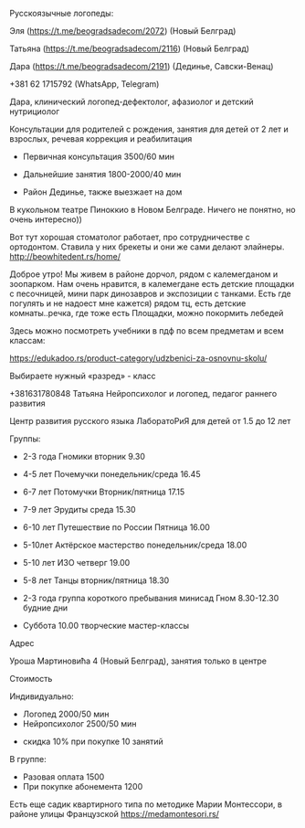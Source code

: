Русскоязычные логопеды:

Эля (https://t.me/beogradsadecom/2072) (Новый Белград)

Татьяна (https://t.me/beogradsadecom/2116) (Новый Белград)

Дара (https://t.me/beogradsadecom/2191) (Дединье, Савски-Венац)





+381 62 1715792 (WhatsApp, Telegram)

Дара, клинический логопед-дефектолог, афазиолог и детский нутрициолог

Консультации для родителей с рождения, занятия для детей от 2 лет и взрослых, речевая коррекция и реабилитация

- Первичная консультация 3500/60 мин
- Дальнейшие занятия 1800-2000/40 мин

- Район Дединье, также выезжает на дом



В кукольном театре Пиноккио в Новом Белграде. Ничего не понятно, но очень интересно))




Вот тут хорошая стоматолог работает, про сотрудничестве с ортодонтом. Ставила у них брекеты и они же сами делают элайнеры. http://beowhitedent.rs/home/




Доброе утро! Мы живем в районе дорчол, рядом с калемегданом и зоопарком. Нам очень нравится, в калемегдане есть детские площадки с песочницей, мини парк динозавров и экспозиции с танками. Есть где погулять и не надоест мне кажется) рядом тц, есть детские комнаты..речка, где тоже есть Площадки, можно покормить лебедей


Здесь можно посмотреть учебники в пдф по всем предметам и всем классам:

https://edukadoo.rs/product-category/udzbenici-za-osnovnu-skolu/

Выбираете нужный «разред» - класс





+381631780848 Татьяна
Нейропсихолог и логопед, педагог раннего развития

Центр развития русского языка ЛаборатоРиЯ для детей от 1.5 до 12 лет

Группы:

- 2-3 года Гномики вторник 9.30

- 4-5 лет Почемучки понедельник/среда 16.45

- 6-7 лет Потомучки
Вторник/пятница 17.15

- 7-9 лет Эрудиты среда 15.30

- 6-10 лет Путешествие по России Пятница 16.00

- 5-10лет Актёрское мастерство понедельник/среда 18.00

- 5-10 лет ИЗО четверг 19.00

- 5-8 лет Танцы вторник/пятница 18.30

- 2-3 года группа короткого пребывания минисад Гном  8.30-12.30 будние дни

- Суббота 10.00 творческие мастер-классы

Адрес

Уроша Мартиновића 4 (Новый Белград), занятия только в центре

Стоимость

Индивидуально:
- Логопед 2000/50 мин
- Нейропсихолог 2500/50 мин
+ скидка 10% при покупке 10 занятий

В группе:
- Разовая оплата 1500
- При покупке абонемента 1200









Есть еще садик квартирного типа по методике Марии Монтессори, в районе улицы Французской https://medamontesori.rs/
